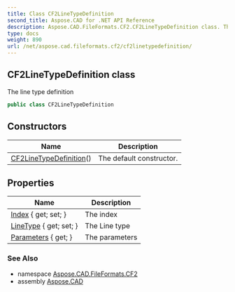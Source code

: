 ```yaml
---
title: Class CF2LineTypeDefinition
second_title: Aspose.CAD for .NET API Reference
description: Aspose.CAD.FileFormats.CF2.CF2LineTypeDefinition class. The line type definition
type: docs
weight: 890
url: /net/aspose.cad.fileformats.cf2/cf2linetypedefinition/
---
```

## CF2LineTypeDefinition class

The line type definition

```csharp
public class CF2LineTypeDefinition
```

## Constructors

| Name | Description |
| --- | --- |
| [CF2LineTypeDefinition](cf2linetypedefinition/)() | The default constructor. |

## Properties

| Name | Description |
| --- | --- |
| [Index](../../aspose.cad.fileformats.cf2/cf2linetypedefinition/index/) { get; set; } | The index |
| [LineType](../../aspose.cad.fileformats.cf2/cf2linetypedefinition/linetype/) { get; set; } | The Line type |
| [Parameters](../../aspose.cad.fileformats.cf2/cf2linetypedefinition/parameters/) { get; } | The parameters |

### See Also

* namespace [Aspose.CAD.FileFormats.CF2](../../aspose.cad.fileformats.cf2/)
* assembly [Aspose.CAD](../../)


